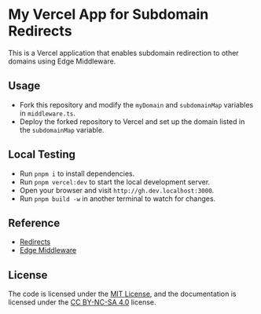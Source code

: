 # My Vercel App for Subdomain Redirects

This is a Vercel application that enables subdomain redirection to other domains using Edge Middleware.

## Usage

- Fork this repository and modify the `myDomain` and `subdomainMap` variables in `middleware.ts`.
- Deploy the forked repository to Vercel and set up the domain listed in the `subdomainMap` variable.

## Local Testing

- Run `pnpm i` to install dependencies.
- Run `pnpm vercel:dev` to start the local development server.
- Open your browser and visit `http://gh.dev.localhost:3000`.
- Run `pnpm build -w` in another terminal to watch for changes.

## Reference

- [Redirects](https://vercel.com/docs/concepts/edge-network/redirects)
- [Edge Middleware](https://vercel.com/docs/concepts/functions/edge-middleware)

## License

The code is licensed under the [MIT License](./LICENSE), and the documentation is licensed under the [CC BY-NC-SA 4.0](https://creativecommons.org/licenses/by-nc-sa/4.0/) license.
